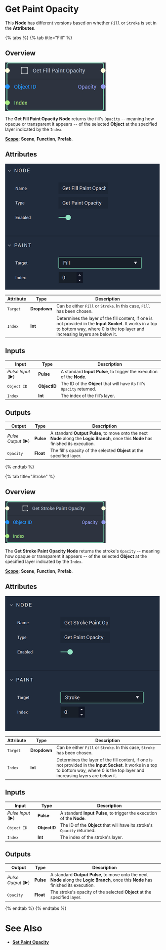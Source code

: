 # Get Paint Opacity

This **Node** has different versions based on whether `Fill` or `Stroke` is set in the **Attributes**. 


{% tabs %}
{% tab title="Fill" %}

## Overview

![The Get Fill Paint Opacity Node.](../../../.gitbook/assets/getfillpaintopacitynode20241.png)

The **Get Fill Paint Opacity Node** returns the fill's `Opacity` -- meaning how opaque or transparent it appears -- of the selected **Object** at the specified layer indicated by the `Index`.

[**Scope**](../../overview.md#scopes): **Scene**, **Function**, **Prefab**.

## Attributes

![The Get Fill Paint Opacity Node Attributes.](../../../.gitbook/assets/getfillpaintopacityatts.png)

|Attribute|Type|Description|
|---|---|---|
|`Target`|**Dropdown**|Can be either `Fill` or `Stroke`. In this case, `Fill` has been chosen.|
|`Index`|**Int**|Determines the layer of the fill content, if one is not provided in the **Input Socket**. It works in a top to bottom way, where 0 is the top layer and increasing layers are below it.|


## Inputs

|Input|Type|Description|
|---|---|---|
|*Pulse Input* (►)|**Pulse**|A standard **Input Pulse**, to trigger the execution of the **Node**.|
|`Object ID`|**ObjectID**|The ID of the **Object** that will have its fill's `Opacity` returned.|
|`Index`|**Int**|The index of the fill’s layer.| 

## Outputs

|Output|Type|Description|
|---|---|---|
|*Pulse Output* (►)|**Pulse**|A standard **Output Pulse**, to move onto the next **Node** along the **Logic Branch**, once this **Node** has finished its execution.|
|`Opacity`|**Float**|The fill's opacity of the selected **Object** at the specified layer.|

{% endtab %}

{% tab title="Stroke" %}


## Overview

![The Get Stroke Paint Opacity Node.](../../../.gitbook/assets/getstrokepaintopacitynode20241.png)

The **Get Stroke Paint Opacity Node** returns the stroke's `Opacity` -- meaning how opaque or transparent it appears -- of the selected **Object** at the specified layer indicated by the `Index`.

[**Scope**](../../overview.md#scopes): **Scene**, **Function**, **Prefab**.

## Attributes

![The Set Stroke Paint Opacity Node Attributes.](../../../.gitbook/assets/getstrokepaintopacityatts.png)

|Attribute|Type|Description|
|---|---|---|
|`Target`|**Dropdown**|Can be either `Fill` or `Stroke`. In this case, `Stroke` has been chosen.|
|`Index`|**Int**|Determines the layer of the fill content, if one is not provided in the **Input Socket**. It works in a top to bottom way, where 0 is the top layer and increasing layers are below it.|

## Inputs

|Input|Type|Description|
|---|---|---|
|*Pulse Input* (►)|**Pulse**|A standard **Input Pulse**, to trigger the execution of the **Node**.|
|`Object ID`|**ObjectID**|The ID of the **Object** that will have its stroke's `Opacity` returned.|
|`Index`|**Int**|The index of the stroke's layer.| 

## Outputs

|Output|Type|Description|
|---|---|---|
|*Pulse Output* (►)|**Pulse**|A standard **Output Pulse**, to move onto the next **Node** along the **Logic Branch**, once this **Node** has finished its execution.|
|`Opacity`|**Float**|The stroke's opacity of the selected **Object** at the specified layer.|


{% endtab %}
{% endtabs %}

# See Also

* [**Set Paint Opacity**](setpaintopacity.md)



